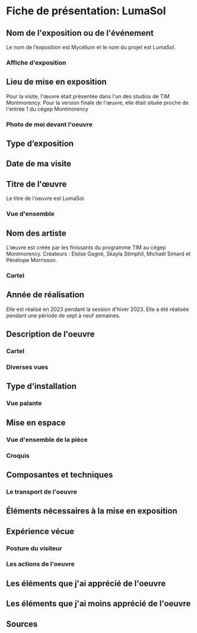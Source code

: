 # Fiche de présentation: LumaSol

## Nom de l'exposition ou de l'événement 

Le nom de l’exposition est Mycélium et le nom du projet est LumaSol.

### Affiche d'exposition 

## Lieu de mise en exposition 

Pour la visite, l'œuvre était présentée dans l'un des studios de TIM Montmorency. Pour la version finale de l'œuvre, elle était située proche de l'entrée 1 du cégep Montmorency

### Photo de moi devant l'oeuvre

## Type d’exposition 

## Date de ma visite

## Titre de l'œuvre 

Le titre de l'oeuvre est LumaSol.

### Vue d'ensemble

## Nom des artiste 

L’œuvre est créée par les finissants du programme TIM au cégep Montmorency.
Créateurs : Eloïse Gagné, Skayla Stimphil, Michaël Simard et Pénélope Morrisson.

### Cartel

## Année de réalisation  

Elle est réalisé en 2023 pendant la session d'hiver 2023. Elle a été réalisée pendant une période de sept à neuf semaines.

## Description de l'oeuvre

### Cartel

### Diverses vues

## Type d’installation

### Vue palante

## Mise en espace

### Vue d'ensemble de la pièce

### Croquis

## Composantes et techniques 

### Le transport de l'oeuvre

## Éléments nécessaires à la mise en exposition

## Expérience vécue

### Posture du visiteur

### Les actions de l'oeuvre

## Les éléments que j'ai apprécié de l'oeuvre

## Les éléments que j'ai moins apprécié de l'oeuvre

## Sources

